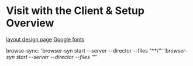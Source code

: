 # Visit with the Client & Setup Overview

[layout design page](https://balsamiq.com)
[Google fonts](https://wwww.google.com/fonts)

browse-sync:
'browser-syn start --server --director --files "**/*"'
'browser-syn start --server --director --files "*"'

